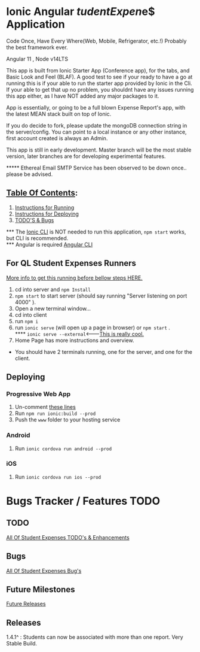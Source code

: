# Ionic Angular $tudent Expen$e$ Application

Code Once, Have Every Where(Web, Mobile, Refrigerator, etc.!)
Probably the best framework ever.

Angular 11 , Node v14LTS

This app is built from Ionic Starter App (Conference app), for the tabs, and Basic Look and Feel (BLAF).
A good test to see if your ready to have a go at running this is if your able to run the starter app 
provided by Ionic in the Cli.  If your able to get that up no problem, you shouldnt have any issues
running this app either, as I have NOT added any major packages to it.

App is essentially, or going to be a full blown Expense Report's app, with the latest MEAN stack built on top of Ionic.

If you do decide to fork, please update the mongoDB connection string in the server/config.
You can point to a local instance or any other instance, first account created is always an Admin.

This app is still in early development.  Master branch will be the most stable version, later branches are for developing experimental features.  

***** Ethereal Email SMTP Service has been observed to be down once.. please be advised.

## <u>Table Of Contents</u>:
1. <a href="#for-ql-student-expenses-runners">Instructions for Running</a>
2. <a href="#deploying">Instructions for Deploying</a>
3. <a href="#bugs-tracker--features-todo">TODO'S & Bugs</a>
   
*** The <a href="https://ionicframework.com/docs/cli">Ionic CLI</a> is NOT needed to run this application, `npm start` works, but CLI is recommended.
<br/>*** Angular is required <a href="https://cli.angular.io/">Angular CLI</a>

## For QL Student Expenses Runners  

<a href="https://github.com/mikecrf121/ql-student-expenses-ionic/issues/11">More info to get this running before bellow steps HERE.</a>

1. cd into server and `npm Install`
2. `npm start` to start server (should say running "Server listening on port 4000" ).
3. Open a new terminal window...
4. cd into client
5. run `npm i`
6. run `ionic serve` (will open up a page in browser) or `npm start` .<br/>
**** `ionic serve --external`<---<a href="https://ionicframework.com/docs/cli/commands/serve">This is really cool.</a> 
7. Home Page has more instructions and overview.

* You should have 2 terminals running, one for the server, and one for the client.


## Deploying

### Progressive Web App

1. Un-comment [these lines](https://github.com/ionic-team/ionic2-app-base/blob/master/src/index.html#L21)
2. Run `npm run ionic:build --prod`
3. Push the `www` folder to your hosting service

### Android

1. Run `ionic cordova run android --prod`

### iOS

1. Run `ionic cordova run ios --prod`

# Bugs Tracker / Features TODO

## TODO

<a href="https://github.com/mikecrf121/ql-student-expenses-ionic/labels/enhancement">All Of Student Expenses TODO's & Enhancements<a>

## Bugs

<a href="https://github.com/mikecrf121/ql-student-expenses-ionic/labels/bug">All Of Student Expenses Bug's<a>

## Future Milestones

<a href="https://github.com/mikecrf121/ql-student-expenses-ionic/issues/14">Future Releases</a>

## Releases
1.4.1^ :  Students can now be associated with more than one report.  Very Stable Build.


